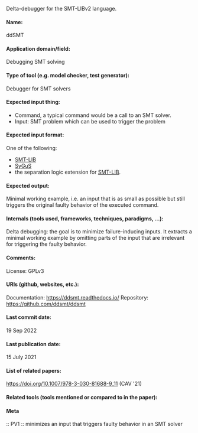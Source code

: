Delta-debugger for the SMT-LIBv2 language.

#### Name:
ddSMT

#### Application domain/field:
Debugging
SMT solving

#### Type of tool (e.g. model checker, test generator):
Debugger for SMT solvers

#### Expected input thing:
- Command, a typical command would be a call to an SMT solver.
- Input: SMT problem which can be used to trigger the problem

#### Expected input format:
One of the following: 
- [SMT-LIB](../../Formats/SMT-LIB.md)
- [SyGuS](../../Formats/SyGuS.md)
- the separation logic extension for [SMT-LIB](../../Formats/SMT-LIB.md).

#### Expected output:
Minimal working example, i.e. an input that is as small as possible but still triggers the original faulty behavior of the executed command.

#### Internals (tools used, frameworks, techniques, paradigms, ...):
Delta debugging: the goal is to minimize failure-inducing inputs. It extracts a minimal working example by omitting parts of the input that are irrelevant for triggering the faulty behavior.

#### Comments:
License: GPLv3

#### URIs (github, websites, etc.):
Documentation: https://ddsmt.readthedocs.io/
Repository: https://github.com/ddsmt/ddsmt

#### Last commit date:
19 Sep 2022

#### Last publication date:
15 July 2021

#### List of related papers:
https://doi.org/10.1007/978-3-030-81688-9_11 (CAV '21)

#### Related tools (tools mentioned or compared to in the paper):

#### Meta
:: PV1 :: minimizes an input that triggers faulty behavior in an SMT solver